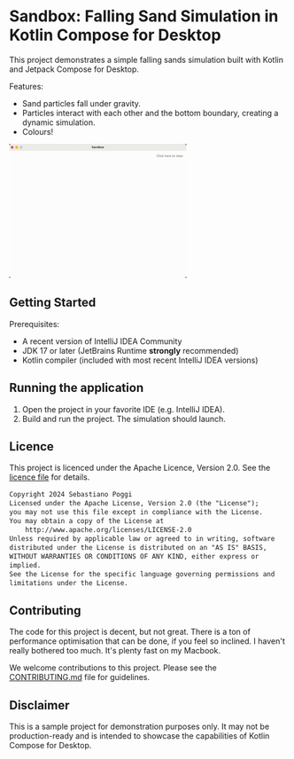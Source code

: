 # Sandbox: Falling Sand Simulation in Kotlin Compose for Desktop

This project demonstrates a simple falling sands simulation built with Kotlin and Jetpack Compose for Desktop.

Features:

* Sand particles fall under gravity.
* Particles interact with each other and the bottom boundary, creating a dynamic simulation.
* Colours!

![Screen recording of the app in action](showcase.gif)

## Getting Started

Prerequisites:

* A recent version of IntelliJ IDEA Community
* JDK 17 or later (JetBrains Runtime **strongly** recommended)
* Kotlin compiler (included with most recent IntelliJ IDEA versions)

## Running the application

1. Open the project in your favorite IDE (e.g. IntelliJ IDEA).
2. Build and run the project. The simulation should launch.

## Licence

This project is licenced under the Apache Licence, Version 2.0. See the [licence file](LICENSE) for details.

```
Copyright 2024 Sebastiano Poggi
Licensed under the Apache License, Version 2.0 (the "License");
you may not use this file except in compliance with the License.
You may obtain a copy of the License at
    http://www.apache.org/licenses/LICENSE-2.0
Unless required by applicable law or agreed to in writing, software
distributed under the License is distributed on an "AS IS" BASIS,
WITHOUT WARRANTIES OR CONDITIONS OF ANY KIND, either express or implied.
See the License for the specific language governing permissions and
limitations under the License.
```

## Contributing

The code for this project is decent, but not great. There is a ton of performance optimisation that can be done, if you
feel so inclined. I haven't really bothered too much. It's plenty fast on my Macbook.

We welcome contributions to this project. Please see the [CONTRIBUTING.md](CONTRIBUTING.md) file for guidelines.

## Disclaimer

This is a sample project for demonstration purposes only. It may not be production-ready and is intended to showcase the
capabilities of Kotlin Compose for Desktop.
